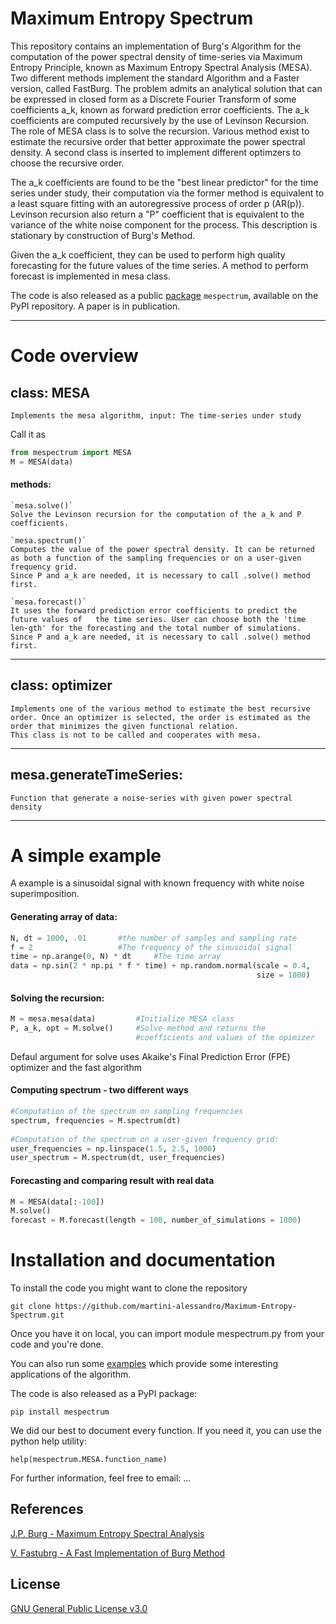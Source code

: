 # Maximum Entropy Spectrum 

This repository contains an implementation of Burg's Algorithm for the computation of the power spectral density of time-series via Maximum Entropy Principle, known as Maximum Entropy Spectral Analysis (MESA). Two different methods implement the standard Algorithm and a Faster version, called FastBurg. 
The problem admits an analytical solution that can be expressed in closed form as a Discrete 
Fourier Transform of some coefficients a_k, known as forward prediction error coefficients.
The a_k coefficients are computed recursively by the use of Levinson Recursion. The role of 
MESA class is to solve the recursion. 
Various method exist to estimate the recursive order that better approximate the power spectral 
density.  A second class is inserted to implement different optimzers to choose the recursive order. 

The a_k coefficients are found to be the "best linear predictor" for the time series under study,
their computation via the former method is equivalent to a least square fitting with an autoregressive
process of order p (AR(p)). Levinson recursion also return a "P" coefficient that is equivalent to the 
variance of the white noise component for the process. This description is stationary by construction 
of Burg's Method. 

Given the a_k coefficient, they can be used to perform high quality forecasting for the future
values of the time series. A method to perform forecast is implemented in mesa class.

The code is also released as a public [package](https://pypi.org/project/mespectrum/) `mespectrum`, available on the PyPI repository. A paper is in publication.

_________
# Code overview
## class: MESA 

	Implements the mesa algorithm, input: The time-series under study 

Call it as 
```Python
from mespectrum import MESA
M = MESA(data) 
```
#### methods: 

	`mesa.solve()`
	Solve the Levinson recursion for the computation of the a_k and P
	coefficients. 

	`mesa.spectrum()` 
	Computes the value of the power spectral density. It can be returned as both a function of the sampling frequencies or on a user-given 
	frequency grid. 
	Since P and a_k are needed, it is necessary to call .solve() method first. 
	
	`mesa.forecast()`
	It uses the forward prediction error coefficients to predict the future values of 	the time series. User can choose both the 'time len-gth' for the forecasting and the total number of simulations. 
	Since P and a_k are needed, it is necessary to call .solve() method first. 


_________

## class: optimizer
	
	Implements one of the various method to estimate the best recursive order. Once an optimizer is selected, the order is estimated as the order that minimizes the given functional relation. 
	This class is not to be called and cooperates with mesa. 
	
	

_________

## mesa.generateTimeSeries:

    Function that generate a noise-series with given power spectral 
    density

____

# A simple example

A example is a sinusoidal signal with known frequency with white noise superimposition. 


#### Generating array of data:  
```Python
N, dt = 1000, .01 		#the number of samples and sampling rate 
f = 2 	 	   	    	#The frequency of the sinusoidal signal 
time = np.arange(0, N) * dt 	#The time array 
data = np.sin(2 * np.pi * f * time) + np.random.normal(scale = 0.4,
                                                       size = 1000)
```

#### Solving the recursion: 
```Python
M = mesa.mesa(data) 		#Initialize MESA class
P, a_k, opt = M.solve() 	#Solve method and returns the 
                            #coefficients and values of the opimizer
```
	
Defaul argument for solve uses Akaike's Final Prediction Error (FPE) optimizer and the fast algorithm 
	

#### Computing spectrum - two different ways 
```Python
#Computation of the spectrum on sampling frequencies 
spectrum, frequencies = M.spectrum(dt) 
	
#Computation of the spectrum on a user-given frequency grid: 
user_frequencies = np.linspace(1.5, 2.5, 1000) 
user_spectrum = M.spectrum(dt, user_frequencies) 
```


#### Forecasting and comparing result with real data 
```Python
M = MESA(data[:-100]) 
M.solve() 
forecast = M.forecast(length = 100, number_of_simulations = 1000)
```

# Installation and documentation

To install the code you might want to clone the repository

```
git clone https://github.com/martini-alessandro/Maximum-Entropy-Spectrum.git
```

Once you have it on local, you can import module mespectrum.py from your code and you're done.

You can also run some [examples](https://github.com/martini-alessandro/Maximum-Entropy-Spectrum/tree/main/examples) which provide some interesting applications of the algorithm.

The code is also released as a PyPI package:

```
pip install mespectrum
```

We did our best to document every function. If you need it, you can use the python help utility:

```
help(mespectrum.MESA.function_name)
```

For further information, feel free to email: ...
	

## References 
[J.P. Burg - Maximum Entropy Spectral Analysis](http://sepwww.stanford.edu/data/media/public/oldreports/sep06/)

[V. Fastubrg - A Fast Implementation of Burg Method](
https://svn.xiph.org/websites/opus-codec.org/docs/vos_fastburg.pdf)

## License 
[GNU General Public License v3.0](https://github.com/martini-alessandro/Maximum-Entropy-Spectrum/blob/main/LICENSE)
